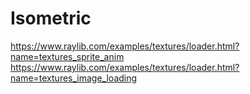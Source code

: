 # Isometric

https://www.raylib.com/examples/textures/loader.html?name=textures_sprite_anim
https://www.raylib.com/examples/textures/loader.html?name=textures_image_loading
